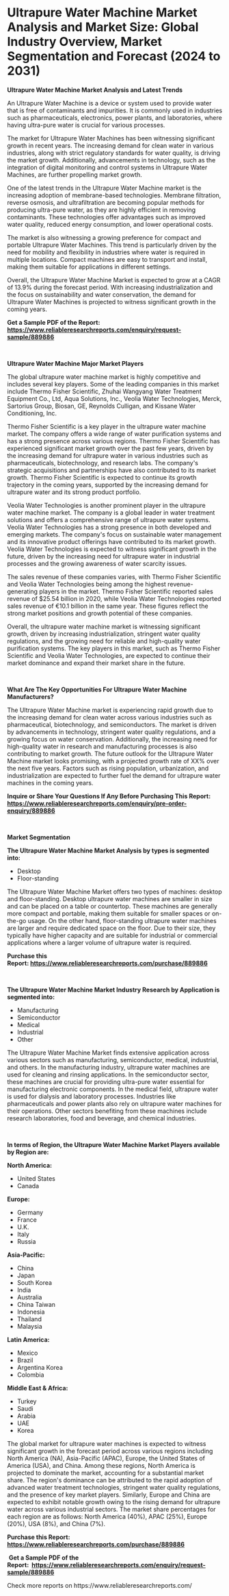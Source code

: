<p><h1>Ultrapure Water Machine Market Analysis and Market Size: Global Industry Overview, Market Segmentation and Forecast (2024 to 2031)</h1></p><p><strong>Ultrapure Water Machine Market Analysis and Latest Trends</strong></p>
<p><p>An Ultrapure Water Machine is a device or system used to provide water that is free of contaminants and impurities. It is commonly used in industries such as pharmaceuticals, electronics, power plants, and laboratories, where having ultra-pure water is crucial for various processes.</p><p>The market for Ultrapure Water Machines has been witnessing significant growth in recent years. The increasing demand for clean water in various industries, along with strict regulatory standards for water quality, is driving the market growth. Additionally, advancements in technology, such as the integration of digital monitoring and control systems in Ultrapure Water Machines, are further propelling market growth.</p><p>One of the latest trends in the Ultrapure Water Machine market is the increasing adoption of membrane-based technologies. Membrane filtration, reverse osmosis, and ultrafiltration are becoming popular methods for producing ultra-pure water, as they are highly efficient in removing contaminants. These technologies offer advantages such as improved water quality, reduced energy consumption, and lower operational costs.</p><p>The market is also witnessing a growing preference for compact and portable Ultrapure Water Machines. This trend is particularly driven by the need for mobility and flexibility in industries where water is required in multiple locations. Compact machines are easy to transport and install, making them suitable for applications in different settings.</p><p>Overall, the Ultrapure Water Machine Market is expected to grow at a CAGR of 13.9% during the forecast period. With increasing industrialization and the focus on sustainability and water conservation, the demand for Ultrapure Water Machines is projected to witness significant growth in the coming years.</p></p>
<p><strong>Get a Sample PDF of the Report:&nbsp; <a href="https://www.reliableresearchreports.com/enquiry/request-sample/889886">https://www.reliableresearchreports.com/enquiry/request-sample/889886</a></strong></p>
<p>&nbsp;</p>
<p><strong>Ultrapure Water Machine Major Market Players</strong></p>
<p><p>The global ultrapure water machine market is highly competitive and includes several key players. Some of the leading companies in this market include Thermo Fisher Scientific, Zhuhai Wangyang Water Treatment Equipment Co., Ltd, Aqua Solutions, Inc., Veolia Water Technologies, Merck, Sartorius Group, Biosan, GE, Reynolds Culligan, and Kissane Water Conditioning, Inc.</p><p>Thermo Fisher Scientific is a key player in the ultrapure water machine market. The company offers a wide range of water purification systems and has a strong presence across various regions. Thermo Fisher Scientific has experienced significant market growth over the past few years, driven by the increasing demand for ultrapure water in various industries such as pharmaceuticals, biotechnology, and research labs. The company's strategic acquisitions and partnerships have also contributed to its market growth. Thermo Fisher Scientific is expected to continue its growth trajectory in the coming years, supported by the increasing demand for ultrapure water and its strong product portfolio.</p><p>Veolia Water Technologies is another prominent player in the ultrapure water machine market. The company is a global leader in water treatment solutions and offers a comprehensive range of ultrapure water systems. Veolia Water Technologies has a strong presence in both developed and emerging markets. The company's focus on sustainable water management and its innovative product offerings have contributed to its market growth. Veolia Water Technologies is expected to witness significant growth in the future, driven by the increasing need for ultrapure water in industrial processes and the growing awareness of water scarcity issues.</p><p>The sales revenue of these companies varies, with Thermo Fisher Scientific and Veolia Water Technologies being among the highest revenue-generating players in the market. Thermo Fisher Scientific reported sales revenue of $25.54 billion in 2020, while Veolia Water Technologies reported sales revenue of €10.1 billion in the same year. These figures reflect the strong market positions and growth potential of these companies.</p><p>Overall, the ultrapure water machine market is witnessing significant growth, driven by increasing industrialization, stringent water quality regulations, and the growing need for reliable and high-quality water purification systems. The key players in this market, such as Thermo Fisher Scientific and Veolia Water Technologies, are expected to continue their market dominance and expand their market share in the future.</p></p>
<p>&nbsp;</p>
<p><strong>What Are The Key Opportunities For Ultrapure Water Machine Manufacturers?</strong></p>
<p><p>The Ultrapure Water Machine market is experiencing rapid growth due to the increasing demand for clean water across various industries such as pharmaceutical, biotechnology, and semiconductors. The market is driven by advancements in technology, stringent water quality regulations, and a growing focus on water conservation. Additionally, the increasing need for high-quality water in research and manufacturing processes is also contributing to market growth. The future outlook for the Ultrapure Water Machine market looks promising, with a projected growth rate of XX% over the next five years. Factors such as rising population, urbanization, and industrialization are expected to further fuel the demand for ultrapure water machines in the coming years.</p></p>
<p><strong>Inquire or Share Your Questions If Any Before Purchasing This Report: <a href="https://www.reliableresearchreports.com/enquiry/pre-order-enquiry/889886">https://www.reliableresearchreports.com/enquiry/pre-order-enquiry/889886</a></strong></p>
<p>&nbsp;</p>
<p><strong>Market Segmentation</strong></p>
<p><strong>The Ultrapure Water Machine Market Analysis by types is segmented into:</strong></p>
<p><ul><li>Desktop</li><li>Floor-standing</li></ul></p>
<p><p>The Ultrapure Water Machine Market offers two types of machines: desktop and floor-standing. Desktop ultrapure water machines are smaller in size and can be placed on a table or countertop. These machines are generally more compact and portable, making them suitable for smaller spaces or on-the-go usage. On the other hand, floor-standing ultrapure water machines are larger and require dedicated space on the floor. Due to their size, they typically have higher capacity and are suitable for industrial or commercial applications where a larger volume of ultrapure water is required.</p></p>
<p><strong>Purchase this Report:&nbsp;<a href="https://www.reliableresearchreports.com/purchase/889886">https://www.reliableresearchreports.com/purchase/889886</a></strong></p>
<p>&nbsp;</p>
<p><strong>The Ultrapure Water Machine Market Industry Research by Application is segmented into:</strong></p>
<p><ul><li>Manufacturing</li><li>Semiconductor</li><li>Medical</li><li>Industrial</li><li>Other</li></ul></p>
<p><p>The Ultrapure Water Machine Market finds extensive application across various sectors such as manufacturing, semiconductor, medical, industrial, and others. In the manufacturing industry, ultrapure water machines are used for cleaning and rinsing applications. In the semiconductor sector, these machines are crucial for providing ultra-pure water essential for manufacturing electronic components. In the medical field, ultrapure water is used for dialysis and laboratory processes. Industries like pharmaceuticals and power plants also rely on ultrapure water machines for their operations. Other sectors benefiting from these machines include research laboratories, food and beverage, and chemical industries.</p></p>
<p>&nbsp;</p>
<p><strong>In terms of Region, the Ultrapure Water Machine Market Players available by Region are:</strong></p>
<p>
    <p> <strong> North America: </strong>
        <ul>
            <li>United States</li>
            <li>Canada</li>
        </ul>
        </p> 
    <p> <strong> Europe: </strong>
        <ul>
            <li>Germany</li>
            <li>France</li>
            <li>U.K.</li>
            <li>Italy</li>
            <li>Russia</li>
        </ul>
        </p> 
    <p> <strong> Asia-Pacific: </strong>
        <ul>
            <li>China</li>
            <li>Japan</li>
            <li>South Korea</li>
            <li>India</li>
            <li>Australia</li>
            <li>China Taiwan</li>
            <li>Indonesia</li>
            <li>Thailand</li>
            <li>Malaysia</li>
        </ul>
        </p> 
    <p> <strong> Latin America: </strong>
        <ul>
            <li>Mexico</li>
            <li>Brazil</li>
            <li>Argentina Korea</li>
            <li>Colombia</li>
        </ul>
        </p> 
    <p> <strong> Middle East & Africa: </strong>
        <ul>
            <li>Turkey</li>
            <li>Saudi</li>
            <li>Arabia</li>
            <li>UAE</li>
            <li>Korea</li>
        </ul>
    </p>
    </p>
<p><p>The global market for ultrapure water machines is expected to witness significant growth in the forecast period across various regions including North America (NA), Asia-Pacific (APAC), Europe, the United States of America (USA), and China. Among these regions, North America is projected to dominate the market, accounting for a substantial market share. The region's dominance can be attributed to the rapid adoption of advanced water treatment technologies, stringent water quality regulations, and the presence of key market players. Similarly, Europe and China are expected to exhibit notable growth owing to the rising demand for ultrapure water across various industrial sectors. The market share percentages for each region are as follows: North America (40%), APAC (25%), Europe (20%), USA (8%), and China (7%).</p></p>
<p><strong>Purchase this Report: <a href="https://www.reliableresearchreports.com/purchase/889886">https://www.reliableresearchreports.com/purchase/889886</a></strong></p>
<p>&nbsp;<strong>Get a Sample PDF of the Report:&nbsp;&nbsp;<a href="https://www.reliableresearchreports.com/enquiry/request-sample/889886">https://www.reliableresearchreports.com/enquiry/request-sample/889886</a></strong></p>
<p><strong></strong></p>
<p>Check more reports on https://www.reliableresearchreports.com/</p>